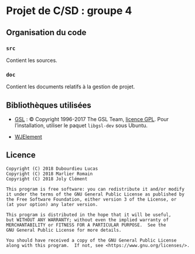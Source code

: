 # Projet de C/SD : groupe 4

## Organisation du code

### `src`

Contient les sources.

### `doc`

Contient les documents relatifs à la gestion de projet.

## Bibliothèques utilisées

 + [GSL](https://www.gnu.org/software/gsl/) : © Copyright 1996-2017 The GSL Team,
   [licence GPL](https://www.gnu.org/licenses/gpl.html). Pour l’installation,
   utiliser le paquet `libgsl-dev` sous Ubuntu.

 + [WJElement](https://github.com/netmail-open/wjelement) 

## Licence

    Copyright (C) 2018 Dubourdieu Lucas
    Copyright (C) 2018 Marlier Romain
    Copyright (C) 2018 Joly Clément

    This program is free software: you can redistribute it and/or modify
    it under the terms of the GNU General Public License as published by
    the Free Software Foundation, either version 3 of the License, or
    (at your option) any later version.

    This program is distributed in the hope that it will be useful,
    but WITHOUT ANY WARRANTY; without even the implied warranty of
    MERCHANTABILITY or FITNESS FOR A PARTICULAR PURPOSE.  See the
    GNU General Public License for more details.

    You should have received a copy of the GNU General Public License
    along with this program.  If not, see <https://www.gnu.org/licenses/>.
